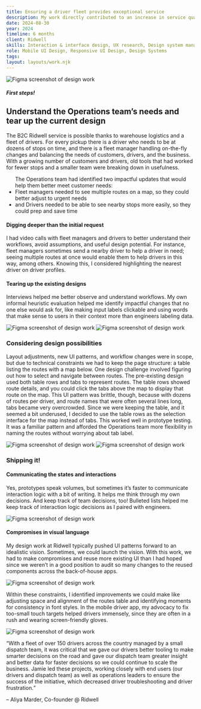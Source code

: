 ```yaml
---
title: Ensuring a driver fleet provides exceptional service
description: My work directly contributed to an increase in service quality, operational efficiency, employee hapiness, and customer satisfaction. Average route completion time dropped 2% and fleet managers were better able to respond to unplanned changes throughout the day.
date: 2024-08-30
year: 2024
timeline: 6 months
client: Ridwell
skills: Interaction & interface design, UX research, Design system management, Creative workshop facilitation
role: Mobile UI Design, Responsive UI Design, Design Systems
tags:
layout: layouts/work.njk
---
```

<img
  class='post-img usual-bottom'
  src='../../img/ridwell/ridwell-ops-mocks.png'
  srcset=''
  alt='Figma screenshot of design work'
/>
<section class='usual-bottom'>
  <h5 class='hero-subheading'>First steps!</h5>
  <h2>Understand the Operations team’s needs and tear up the current design</h2>
  <p>The B2C Ridwell service is possible thanks to warehouse logistics and a fleet of drivers. For every pickup there is a driver who needs to be at dozens of stops on time, and there is a fleet manager handling on-the-fly changes and balancing the needs of customers, drivers, and the business. With a growing number of customers and drivers, old tools that had worked for fewer stops and a smaller team were breaking down in usefulness.</p>
  <ul>The Operations team had identified two impactful updates that would help them better meet customer needs:
      <li>Fleet managers needed to see multiple routes on a map, so they could better adjust to urgent needs</li>
      <li>and Drivers needed to be able to see nearby stops more easily, so they could prep and save time</li>
  </ul>
  <h4>Digging deeper than the initial request</h4>
  <p>I had video calls with fleet managers and drivers to better understand their workflows, avoid assumptions, and useful design potential. For instance, fleet managers sometimes send a nearby driver to help a driver in need; seeing multiple routes at once would enable them to help drivers in this way, among others. Knowing this, I considered highlighting the nearest driver on driver profiles.
  <h4>Tearing up the existing designs</h4>
  <p>Interviews helped me better observe and understand workflows. My own informal heuristic evaluation helped me identify impactful changes that no one else would ask for, like making input labels clickable and using words that make sense to users in their context more than engineers labeling data.</p>
  <img
    class='post-img'
    src='../../img/ridwell/img-ops-before.png'
    srcset=''
    alt='Figma screenshot of design work'
  />
  <img
    class='post-img'
    src='../../img/ridwell/img-driver-uxTeardown.png'
    srcset=''
    alt='Figma screenshot of design work'
  />
</section>
<section class='usual-bottom'>
  <h3>Considering design possibilities</h3>
  <p>Layout adjustments, new UI patterns, and workflow changes were in scope, but due to technical constraints we had to keep the page structure: a table listing the routes with a map below. One design challenge involved figuring out how to select and navigate between routes. The pre-existing design used both table rows and tabs to represent routes. The table rows showed route details, and you could click the tabs above the map to display that route on the map. This UI pattern was brittle, though, because with dozens of routes per driver, and route names that were often several lines long, tabs became very overcrowded. Since we were keeping the table, and it seemed a bit underused, I decided to use the table rows as the selection interface for the map instead of tabs. This worked well in prototype testing. It was a familiar pattern and afforded the Operations team more flexibility in naming the routes without worrying about tab label.</p>
  <img
    class='post-img'
    src='../../img/ridwell/img-ops-sketch.png'
    srcset=''
    alt='Figma screenshot of design work'
  />
  <img
    class='post-img'
    src='../../img/ridwell/img-ops-mockup.png'
    srcset=''
    alt='Figma screenshot of design work'
  />
</section>
<section class='usual-bottom'>
  <h3>Shipping it!</h3>
  <h4>Communicating the states and interactions</h4>
  <p>Yes, prototypes speak volumes, but sometimes it’s faster to communicate interaction logic with a bit of writing. It helps me think through my own decisions. And keep track of team decisions, too! Bulleted lists helped me keep track of interaction logic decisions as I paired with engineers.</p>
  <img
    class='post-img'
    src='../../img/ridwell/img-ops-interactionLogic.png'
    srcset=''
    alt='Figma screenshot of design work'
  />
  <h4>Compromises in visual language</h4>
  <p>My design work at Ridwell typically pushed UI patterns forward to an idealistic vision. Sometimes, we could launch the vision. With this work, we had to make compromises and reuse more existing UI than I had hoped since we weren’t in a good position to audit so many changes to the reused components across the back-of-house apps.</p>
  <img
    class='post-img'
    src='../../img/ridwell/img-driver-uiProgression.png'
    srcset=''
    alt='Figma screenshot of design work'
  />
  <p>Within these constraints, I identified improvements we could make like adjusting space and alignment of the routes table and identifying moments for consistency in font styles. In the mobile driver app, my advocacy to fix too-small touch targets helped drivers immensely, since they are often in a rush and wearing screen-friendly gloves.</p>
  <img
    class='post-img'
    src='../../img/ridwell/img-ops-launched.png'
    srcset=''
    alt='Figma screenshot of design work'
  />
</section>
<div class='usual-bottom'>
  <p class="quote"><q>With a fleet of over 150 drivers across the country managed by a small dispatch team, it was critical that we gave our drivers better tooling to make smarter decisions on the road and gave our dispatch team greater insight and better data for faster decisions so we could continue to scale the business. Jamie led these projects, working closely with end users (our drivers and dispatch team) as well as operations leaders to ensure the success of the initiative, which decreased driver troubleshooting and driver frustration.</q></p>
  <p class="quote__byline">– Aliya Marder, Co-founder @ Ridwell</p>
</div>